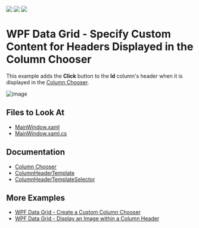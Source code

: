 <!-- default badges list -->
![](https://img.shields.io/endpoint?url=https://codecentral.devexpress.com/api/v1/VersionRange/501623058/21.2.7%2B)
[![](https://img.shields.io/badge/Open_in_DevExpress_Support_Center-FF7200?style=flat-square&logo=DevExpress&logoColor=white)](https://supportcenter.devexpress.com/ticket/details/T1094617)
[![](https://img.shields.io/badge/📖_How_to_use_DevExpress_Examples-e9f6fc?style=flat-square)](https://docs.devexpress.com/GeneralInformation/403183)
<!-- default badges end -->
# WPF Data Grid - Specify Custom Content for Headers Displayed in the Column Chooser

This example adds the **Click** button to the **Id** column's header when it is displayed in the [Column Chooser](http://docs.devexpress.com/WPF/6217/controls-and-libraries/data-grid/visual-elements/common-elements/column-band-chooser).

![image](https://user-images.githubusercontent.com/65009440/172836736-add2a536-1a0f-42e6-a442-d3443aa6118a.png)

## Files to Look At

- [MainWindow.xaml](./CS/WPFGrid_ColumnChooser/MainWindow.xaml)
- [MainWindow.xaml.cs](./CS/WPFGrid_ColumnChooser/MainWindow.xaml.cs)

## Documentation

- [Column Chooser](http://docs.devexpress.com/WPF/6217/controls-and-libraries/data-grid/visual-elements/common-elements/column-band-chooser)
- [ColumnHeaderTemplate](http://docs.devexpress.com/WPF/DevExpress.Xpf.Grid.DataViewBase.ColumnHeaderTemplate)
- [ColumnHeaderTemplateSelector](http://docs.devexpress.com/WPF/DevExpress.Xpf.Grid.DataViewBase.ColumnHeaderTemplateSelector)

## More Examples

- [WPF Data Grid - Create a Custom Column Chooser](https://github.com/DevExpress-Examples/how-to-create-a-custom-column-chooser-e1661)
- [WPF Data Grid - Display an Image within a Column Header](https://github.com/DevExpress-Examples/how-to-display-an-image-within-a-column-header-e1629)

